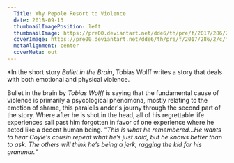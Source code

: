 ```yaml
---
  Title: Why Pepole Resort to Violence
  date: 2018-09-13
  thumbnailImagePosition: left
  thumbnailImage: https://pre00.deviantart.net/dde6/th/pre/f/2017/286/2/c/my_imagination_by_ryky-dbqfy15.png
  coverImage: https://pre00.deviantart.net/dde6/th/pre/f/2017/286/2/c/my_imagination_by_ryky-dbqfy15.png
  metaAlignment: center
  coverMeta: out
---
```

*In the short story *Bullet in the Brain*, Tobias Wolff writes a story that deals with both emotional and physical violence.


Bullet in the brain by *Tobias Wolff* is saying that the fundamental cause of violence is primarily a psycological phenomona, mostly relating to the emotion of shame, this paralells ander's journy through the second part of the story. Where after he is shot in the head, all of his regrettable life experiences sail past him forgotten in favor of one experience where he acted like a decent human being. "*This is what he remembered...He wants to hear Coyle’s cousin repeat what he’s just said, but he knows better than to ask.  The others will think he’s being a jerk, ragging the kid for his grammar.*"
<!--   - lack of other options
    - Failure of Diplomacy
    -
  - irrational decision making
    - drugs
    - emotions
    - those kind of things


  # Physical and emotional violence quote
  Cycle
  *“Fuck with me again, you’re history.
  Capiche?
  ”
  Anders burst our laughing.  He covered his mouth with both hands and said, “
  I’m sorry, I’m sorry,”
  then snorted helplessly through his fingers and said, “
  Capiche – oh, God, capiche
  ,” and at that the man with the pistol raised the pistol and shot Anders right in the head.*
  Emotional Violence Examples
  *Anders had conceived his own towering hatred of the teller, but he im
  mediately turned it on the
  presumptuous crybaby in front of him.  “Damned unfair,” he said.  “Tragi
  c, really.  If they’re not chopping off the wrong leg, or bombing your ancestral village, they’re closing their positions.”*

  *This is what he remembered...He wants to hear Coyle’s cousin repeat what he’s just said, but he knows better than to ask.  The others will think he’s being a jerk, ragging the kid for his grammar.*
  ## Emotional Violence
  *Nonfic*
  fafslfdklkdjflsdkiskd
  #### Evidence
  - Used as tool of power
    - *Emotional Violence is about control*
  - Definition of Violence seems to be rather fluid
    - *the majority of students when asked about violence said they had recived emotional rather then physical violence*
  - The american education system doesnt reward diversity and perpetuates these steriotypes
    - Citation Needed
  - Diversity is Needed
    - *Reported a desire to see society moving away from conformity and to celebrating individuality*
  - This article is setting off some statistical red flags
    - *In fact psycological and physical violence presented equaly long term health risks*
  - Mind and body intertwined wellness
    - *
  - Pepole care about other pepoles conception of them more then most pepole think.
    - *Pepole will go to prison and face consequences to avoid disrespect*
  - Shame is the ultimate cause of Violence
    - tons of quotes for this exist
  - Intent
  1. Sherry (sexuality)
  2. Wife (predictability)
  3. Daughter (inocennce)
  4. Poetry (knowledge)
  5. Mother (hatred)
  6. Professor (hubris)
  7. -->
